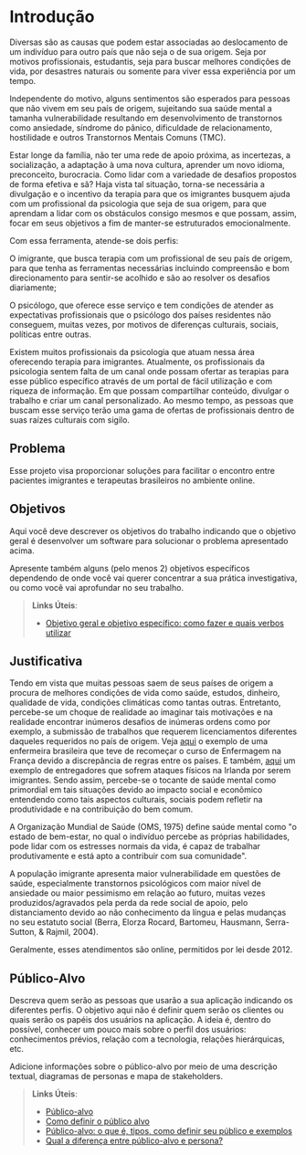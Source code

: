 # Introdução

Diversas são as causas que podem estar associadas ao deslocamento de um indivíduo para outro país que não seja o de sua origem. Seja por motivos profissionais, estudantis, seja para buscar melhores condições de vida, por desastres naturais ou somente para viver essa experiência por um tempo.  

Independente do motivo, alguns sentimentos são esperados para pessoas que não vivem em seu país de origem, sujeitando sua saúde mental a tamanha vulnerabilidade resultando em desenvolvimento de transtornos como ansiedade, síndrome do pânico, dificuldade de relacionamento, hostilidade e outros Transtornos Mentais Comuns (TMC). 

Estar longe da família, não ter uma rede de apoio próxima, as incertezas, a socialização, a adaptação à uma nova cultura, aprender um novo idioma, preconceito, burocracia. Como lidar com a variedade de desafios propostos de forma efetiva e sã?  Haja vista tal situação, torna-se necessária a divulgação e o incentivo da terapia  para que os imigrantes busquem ajuda com um profissional da psicologia que seja de sua origem, para que aprendam a lidar com os obstáculos consigo mesmos e que possam, assim, focar em seus objetivos a fim de manter-se estruturados emocionalmente.  

 

Com essa ferramenta, atende-se dois perfis:  

O imigrante, que busca terapia com um profissional de seu país de origem, para que tenha as ferramentas necessárias incluindo compreensão e bom direcionamento para sentir-se acolhido e são ao resolver os desafios diariamente; 

O psicólogo, que oferece esse serviço e tem condições de atender as expectativas profissionais que o psicólogo dos países residentes não conseguem, muitas vezes, por motivos de diferenças culturais, sociais, políticas entre outras.   

  

Existem muitos profissionais da psicologia que atuam nessa área  oferecendo terapia para imigrantes.  Atualmente, os profissionais da psicologia sentem falta de um canal onde possam ofertar as terapias para esse público específico através de um portal de fácil utilização e com riqueza de informação. Em que possam compartilhar conteúdo, divulgar o trabalho e criar um canal personalizado. Ao mesmo tempo, as pessoas que buscam esse serviço terão uma gama de ofertas de profissionais dentro de suas raízes culturais com sigilo. 

## Problema
Esse projeto visa proporcionar soluções para facilitar o encontro entre pacientes imigrantes e terapeutas brasileiros no ambiente online. 

 

## Objetivos

Aqui você deve descrever os objetivos do trabalho indicando que o objetivo geral é desenvolver um software para solucionar o problema apresentado acima. 

Apresente também alguns (pelo menos 2) objetivos específicos dependendo de onde você vai querer concentrar a sua prática investigativa, ou como você vai aprofundar no seu trabalho.
 
> **Links Úteis**:
> - [Objetivo geral e objetivo específico: como fazer e quais verbos utilizar](https://blog.mettzer.com/diferenca-entre-objetivo-geral-e-objetivo-especifico/)

## Justificativa

Tendo em vista que muitas pessoas saem de seus países de origem a procura de melhores condições de vida como saúde, estudos, dinheiro, qualidade de vida, condições climáticas como tantas outras. Entretanto, percebe-se um choque de realidade ao imaginar tais motivações e na realidade encontrar inúmeros desafios de inúmeras ordens como por exemplo, a submissão de trabalhos que requerem licenciamentos diferentes daqueles requeridos no país de origem. Veja [aqui]([url](https://www.rfi.fr/br/fran%C3%A7a/20201120-em-tempos-de-covid-eles-deviam-autorizar-diz-enfermeira-brasileira-impedida-de-trabalhar-na-fran%C3%A7a)) o exemplo de uma enfermeira brasileira que teve de recomeçar o curso de Enfermagem na França devido a discrepância de regras entre os países. E também, [aqui]([url](https://www.youtube.com/watch?v=vsVZTLgTx58)) um exemplo de entregadores que sofrem ataques físicos na Irlanda por serem imigrantes. Sendo assim, percebe-se o tocante de saúde mental como primordial em tais situações devido ao impacto social e econômico entendendo como tais aspectos culturais, sociais podem refletir na produtividade e na contribuição do bem comum.    

A Organização Mundial de Saúde (OMS, 1975) define saúde mental como "o estado de bem-estar, no qual o indivíduo percebe as próprias habilidades, pode lidar com os estresses normais da vida, é capaz de trabalhar produtivamente e está apto a contribuir com sua comunidade".   

A população imigrante apresenta maior vulnerabilidade em questões de saúde, especialmente transtornos psicológicos com maior nível de ansiedade ou maior pessimismo em relação ao futuro, muitas vezes produzidos/agravados pela perda da rede social de apoio, pelo distanciamento devido ao não conhecimento da língua e pelas mudanças no seu estatuto social (Berra, Elorza Rocard, Bartomeu, Hausmann, Serra- Sutton, & Rajmil, 2004). 

Geralmente, esses atendimentos são online, permitidos por lei desde 2012. 

## Público-Alvo

Descreva quem serão as pessoas que usarão a sua aplicação indicando os diferentes perfis. O objetivo aqui não é definir quem serão os clientes ou quais serão os papéis dos usuários na aplicação. A ideia é, dentro do possível, conhecer um pouco mais sobre o perfil dos usuários: conhecimentos prévios, relação com a tecnologia, relações
hierárquicas, etc.

Adicione informações sobre o público-alvo por meio de uma descrição textual, diagramas de personas e mapa de stakeholders.

> **Links Úteis**:
> - [Público-alvo](https://blog.hotmart.com/pt-br/publico-alvo/)
> - [Como definir o público alvo](https://exame.com/pme/5-dicas-essenciais-para-definir-o-publico-alvo-do-seu-negocio/)
> - [Público-alvo: o que é, tipos, como definir seu público e exemplos](https://klickpages.com.br/blog/publico-alvo-o-que-e/)
> - [Qual a diferença entre público-alvo e persona?](https://rockcontent.com/blog/diferenca-publico-alvo-e-persona/)
